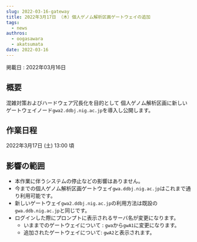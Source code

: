 ```yaml
---
slug: 2022-03-16-gateway
title: 2022年3月17日 （木）個人ゲノム解析区画ゲートウェイの追加
tags:
  - news
authros:
  - oogasawara
  - akatsumata
date: 2022-03-16
---
```


掲載日 : 2022年03月16日

## 概要

混雑対策およびハードウェア冗長化を目的として
個人ゲノム解析区画に新しいゲートウェイノード`gwa2.ddbj.nig.ac.jp`を導入し公開します。


## 作業日程

2022年3月17日 (土) 13:00 頃 


## 影響の範囲

- 本作業に伴うシステムの停止などの影響はありません。
- 今までの個人ゲノム解析区画ゲートウェイ`gwa.ddbj.nig.ac.jp`はこれまで通り利用可能です。
- 新しいゲートウェイ`gwa2.ddbj.nig.ac.jp`の利用方法は既設の`gwa.ddb.nig.ac.jp`と同じです。
- ログインした際にプロンプトに表示されるサーバ名が変更になります。
    - いままでのゲートウェイについて : `gwa`から`gwA1`に変更になります。
    - 追加されたゲートウェイについて: `gwA2`と表示されます。


